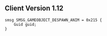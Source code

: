 ## Client Version 1.12

```rust,ignore
smsg SMSG_GAMEOBJECT_DESPAWN_ANIM = 0x215 {
    Guid guid;    
}

```
